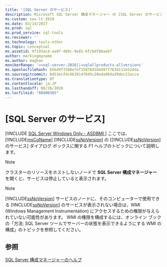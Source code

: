 ```yaml
---
title: '[SQL Server のサービス]'
description: Microsoft SQL Server 構成マネージャー の [SQL Server のサービス] ダイアログ ボックスについて理解します。
ms.custom: seo-lt-2019
ms.date: 03/14/2017
ms.prod: sql
ms.prod_service: sql-tools
ms.reviewer: ''
ms.technology: tools-other
ms.topic: conceptual
ms.assetid: 97193ac4-aa97-489c-9e81-6fcbdf88aebf
author: markingmyname
ms.author: maghan
monikerRange: '>=sql-server-2016||=sqlallproducts-allversions'
ms.openlocfilehash: b5b49f3360efef15878d184497f763d112e52dda
ms.sourcegitcommit: 6d53ecfdc463914f045c20eda96da39dec22acca
ms.translationtype: HT
ms.contentlocale: ja-JP
ms.lasthandoff: 08/26/2020
ms.locfileid: "88900385"
---
```

# <a name="sql-server-services"></a>[SQL Server のサービス]
[!INCLUDE [SQL Server Windows Only - ASDBMI ](../../includes/applies-to-version/sql-windows-only-asdbmi.md)]
  ここでは、[!INCLUDE[msCoName](../../includes/msconame-md.md)] [!INCLUDE[ssNoVersion](../../includes/ssnoversion-md.md)] の [[!INCLUDE[ssNoVersion](../../includes/ssnoversion-md.md)] のサービス] ダイアログ ボックスに関する F1 ヘルプのトピックについて説明します。  
  
> [!NOTE]  
>  クラスターのリソースをホストしないノードで **SQL Server 構成マネージャー** を開くと、サービスは停止していると表示されます。  
  
> [!NOTE]  
>  [!INCLUDE[ssNoVersion](../../includes/ssnoversion-md.md)] サービスのノードに、そのコンピューターで使用できる [!INCLUDE[ssNoVersion](../../includes/ssnoversion-md.md)] のサービスが表示されない場合は、WMI (Windows Management Instrumentation) にアクセスするための権限が与えられていない可能性があります。 WMI の権限を構成するには、オンライン ブックの「方法: SQL Server ツールでサーバーの状態を表示できるようにする WMI の構成」のトピックを参照してください。  
  
## <a name="see-also"></a>参照  
 [SQL Server 構成マネージャーのヘルプ](../../tools/configuration-manager/sql-server-configuration-manager-help.md)  
  
  
